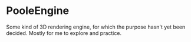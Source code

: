 # PooleEngine
Some kind of 3D rendering engine, for which the purpose hasn't yet been decided. Mostly for me to explore and practice.